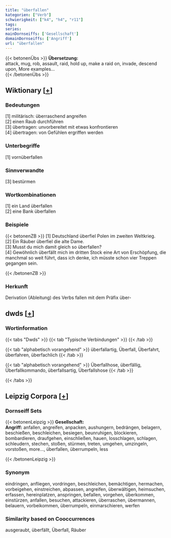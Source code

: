 ```yaml
---
title: "überfallen"
kategorien: ["Verb"]
schwierigkeit: ["k4", "h4", "r11"]
tags:
series:
mainDornseiffs: ['Gesellschaft']
domainDornseiffs: ['Angriff']
url: "überfallen"
---
```


{{< betonenÜbs >}}
**Übersetzung:**  
attack, mug, rob, assault, raid, hold up, make a raid on, invade, descend upon, More examples...  
{{< /betonenÜbs >}}

## Wiktionary [[+](https://de.wiktionary.org/wiki/überfallen)]

### Bedeutungen
[1] militärisch: überraschend angreifen  
[2] einen Raub durchführen  
[3] übertragen: unvorbereitet mit etwas konfrontieren  
[4] übertragen: von Gefühlen ergriffen werden  

### Unterbegriffe
[1] vornüberfallen  

### Sinnverwandte
[3] bestürmen  

### Wortkombinationen
[1] ein Land überfallen  
[2] eine Bank überfallen  

### Beispiele
{{< betonenZB >}}
[1] Deutschland überfiel Polen im zweiten Weltkrieg.  
[2] Ein Räuber überfiel die alte Dame.  
[3] Musst du mich damit gleich so überfallen?  
[4] Gewöhnlich überfällt mich im dritten Stock eine Art von Erschöpfung, die manchmal so weit führt, dass ich denke, ich müsste schon vier Treppen gegangen sein.  

{{< /betonenZB >}}
### Herkunft
Derivation (Ableitung) des Verbs fallen mit dem Präfix über-  



## dwds [[+](https://www.dwds.de/wb/überfallen)]

### Wortinformation
{{< tabs "Dwds" >}}
{{< tab "Typische Verbindungen" >}}
{{< /tab >}}

{{< tab "alphabetisch vorangehend" >}}
überfallartig, Überfall, Überfahrt, überfahren, überfachlich
{{< /tab >}}

{{< tab "alphabetisch vorangehend" >}}
Überfallhose, überfällig, Überfallkommando, überfallsartig, Überfallshose
{{< /tab >}}

{{< /tabs >}}

## Leipzig Corpora [[+](https://corpora.uni-leipzig.de/en/res?word=überfallen&corpusId=deu_newscrawl-public_2018)]

### Dornseiff Sets
{{< betonenLeipzig >}}
**Gesellschaft:**  
**Angriff:** anfallen, angreifen, anpacken, aushungern, bedrängen, belagern, beschießen, beschleichen, besiegen, beunruhigen, blockieren, bombardieren, draufgehen, einschließen, hauen, losschlagen, schlagen, schleudern, stechen, stoßen, stürmen, treten, umgehen, umzingeln, vorstoßen, more..., überfallen, überrumpeln, less  

{{< /betonenLeipzig >}}

### Synonym
eindringen, anfliegen, vordringen, beschleichen, bemächtigen, hermachen, vorbeigehen, einstreichen, abpassen, angreifen, überwältigen, heimsuchen, erfassen, hereinplatzen, anspringen, befallen, vorgehen, überkommen, einstürzen, anfallen, besuchen, attackieren, überraschen, übermannen, belauern, vorbeikommen, überrumpeln, einmarschieren, werfen


### Similarity based on Cooccurrences
ausgeraubt, überfällt, Überfall, Räuber


